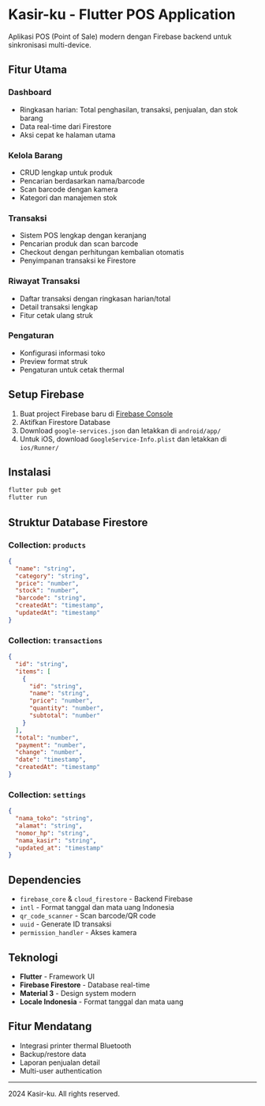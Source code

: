 # Kasir-ku - Flutter POS Application

Aplikasi POS (Point of Sale) modern dengan Firebase backend untuk sinkronisasi multi-device.

## Fitur Utama

### Dashboard
- Ringkasan harian: Total penghasilan, transaksi, penjualan, dan stok barang
- Data real-time dari Firestore
- Aksi cepat ke halaman utama

### Kelola Barang
- CRUD lengkap untuk produk
- Pencarian berdasarkan nama/barcode
- Scan barcode dengan kamera
- Kategori dan manajemen stok

### Transaksi
- Sistem POS lengkap dengan keranjang
- Pencarian produk dan scan barcode
- Checkout dengan perhitungan kembalian otomatis
- Penyimpanan transaksi ke Firestore

### Riwayat Transaksi
- Daftar transaksi dengan ringkasan harian/total
- Detail transaksi lengkap
- Fitur cetak ulang struk

### Pengaturan
- Konfigurasi informasi toko
- Preview format struk
- Pengaturan untuk cetak thermal

## Setup Firebase

1. Buat project Firebase baru di [Firebase Console](https://console.firebase.google.com/)
2. Aktifkan Firestore Database
3. Download `google-services.json` dan letakkan di `android/app/`
4. Untuk iOS, download `GoogleService-Info.plist` dan letakkan di `ios/Runner/`

## Instalasi

```bash
flutter pub get
flutter run
```

## Struktur Database Firestore

### Collection: `products`
```json
{
  "name": "string",
  "category": "string", 
  "price": "number",
  "stock": "number",
  "barcode": "string",
  "createdAt": "timestamp",
  "updatedAt": "timestamp"
}
```

### Collection: `transactions`
```json
{
  "id": "string",
  "items": [
    {
      "id": "string",
      "name": "string",
      "price": "number",
      "quantity": "number",
      "subtotal": "number"
    }
  ],
  "total": "number",
  "payment": "number",
  "change": "number",
  "date": "timestamp",
  "createdAt": "timestamp"
}
```

### Collection: `settings`
```json
{
  "nama_toko": "string",
  "alamat": "string",
  "nomor_hp": "string",
  "nama_kasir": "string",
  "updated_at": "timestamp"
}
```

## Dependencies

- `firebase_core` & `cloud_firestore` - Backend Firebase
- `intl` - Format tanggal dan mata uang Indonesia
- `qr_code_scanner` - Scan barcode/QR code
- `uuid` - Generate ID transaksi
- `permission_handler` - Akses kamera

## Teknologi

- **Flutter** - Framework UI
- **Firebase Firestore** - Database real-time
- **Material 3** - Design system modern
- **Locale Indonesia** - Format tanggal dan mata uang

## Fitur Mendatang

- Integrasi printer thermal Bluetooth
- Backup/restore data
- Laporan penjualan detail
- Multi-user authentication

---

 2024 Kasir-ku. All rights reserved.
